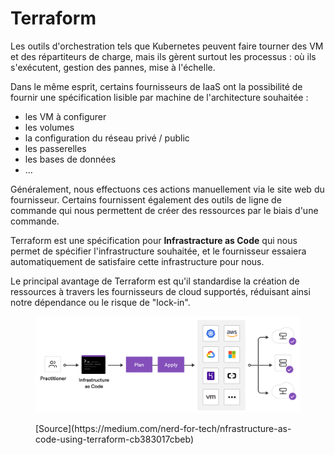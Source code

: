 # Terraform

Les outils d'orchestration tels que Kubernetes peuvent faire tourner des VM et des répartiteurs de charge, mais ils gèrent surtout les processus : où ils s'exécutent, gestion des pannes, mise à l'échelle.

Dans le même esprit, certains fournisseurs de IaaS ont la possibilité de fournir une spécification lisible par machine de l'architecture souhaitée :
- les VM à configurer
- les volumes
- la configuration du réseau privé / public
- les passerelles
- les bases de données
- ...

Généralement, nous effectuons ces actions manuellement via le site web du fournisseur. Certains fournissent également des outils de ligne de commande qui nous permettent de créer des ressources par le biais d'une commande.

Terraform est une spécification pour **Infrastracture as Code** qui nous permet de spécifier l'infrastructure souhaitée, et le fournisseur essaiera automatiquement de satisfaire cette infrastructure pour nous.

Le principal avantage de Terraform est qu'il standardise la création de ressources à travers les fournisseurs de cloud supportés, réduisant ainsi notre dépendance ou le risque de "lock-in".

<figure><img src="../graphics/terraform.png" alt=""><figcaption><p>[Source](https://medium.com/nerd-for-tech/nfrastructure-as-code-using-terraform-cb383017cbeb)</p></figcaption></figure>